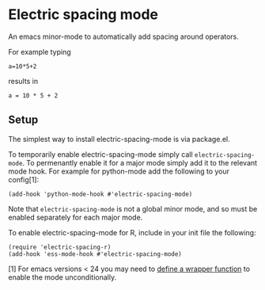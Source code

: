 Electric spacing mode
============

An emacs minor-mode to automatically add spacing around operators.

For example typing

    a=10*5+2

results in

    a = 10 * 5 + 2


Setup
------

The simplest way to install electric-spacing-mode is via package.el.

To temporarily enable electric-spacing-mode simply call
`electric-spacing-mode`. To permenantly enable it for a major mode simply
add it to the relevant mode hook. For example for python-mode add the
following to your config[1]:

    (add-hook 'python-mode-hook #'electric-spacing-mode)

Note that `electric-spacing-mode` is not a global minor mode, and so must
be enabled separately for each major mode.

To enable electric-spacing-mode for R, include in your init file the following:

    (require 'electric-spacing-r)
    (add-hook 'ess-mode-hook #'electric-spacing-mode)

[1] For emacs versions < 24 you may need to [define a wrapper function](http://emacs.stackexchange.com/questions/5358/proper-way-to-enable-minor-mode) to enable the mode unconditionally.
